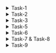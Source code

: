 <details>
<summary>Task-1</summary>

## Vectors

- A vector is simply a list of items that are of the same type.
- To combine the list of items to a vector, use the c() function and separate the items by a comma.

## Matrices

- A matrix is a two dimensional data set with columns and rows.
- You can access the items by using [] brackets. The first number "1" in the bracket specifies the row-position, while the second number "2" specifies the column-position:

## Arrays

- Compared to matrices, arrays can have more than two dimensions.
- We can use the array() function to create an array, and the dim parameter to specify the dimensions:

```
multiarray <- array(thisarray, dim = c(4, 3, 2))
multiarray
```

`array[row position, column position, matrix level]`

- A comma (,) before c() means that we want to access the column.

- A comma (,) after c() means that we want to access the row.

</details>

<details>
<summary>Task-2</summary>

### Task 2a

- Functions -> mean(), median(), mode();
- A simple paste() will take multiple elements as inputs and concatenate those inputs into a single string

### Task 2b

- **Typecasting:** Data Type conversion is the process of converting one type of data to another type of data. R Programming Language has only 3 data types: Numeric, Logical, Character.
- `as.logical(), as.integer(), as.character()`
- The class() function in R is used to return the values of the class attribute of an R object.

</details>
<details>
<summary>Task-3</summary>

## Functions

- To create a function, use the function() keyword:
</details>

<details>
<summary>Task-5</summary>

## Normal Distribution

Normal Distribution is a probability function used in statistics that tells about how the data values are distributed

```
rnorm() is a function in R programming is used to generate a vector of random numbers which are normally distributed.

syntax of rnorm(n, mean, sd):
n -> no of obersvations
```

**Note:** floor() function takes up the vector as an argument and rounds down all the values of that vector without decimal places, so as no decimal values left

## Table in r

table() function in R Language is used to create a categorical representation of data with variable name and the frequency in the form of a table.

`table(x)`

- for further manipulation, it is best if table is converted to dataframe.

## plot

`plot(x, y) `
`plot(y, type)`

- line -> type='l'

</details>

<details>
<summary>Task-6</summary>

## Matrix Operations:

- Addition -> +
- Multiplication -> %\*%
</details>

<details>
<summary>Task-7 & Task-8</summary>

## Dataframe

- Data Frames are data displayed in a format as a table.
- data.frame() function to creates a data frame:
- summary() function to summarize the data from a Data Frame, returns a table
- dim() gives dimmensions

#### Access Items

- "[]" use index
- "[[]]" use column name
- "$" via column name

</details>

<details>
<summary>Task-9</summary>

`read.csv()`

- ncol()
- nrow()
- dim()
- which(): The which function in R returns the position of the values in the logical vector.

</details>
